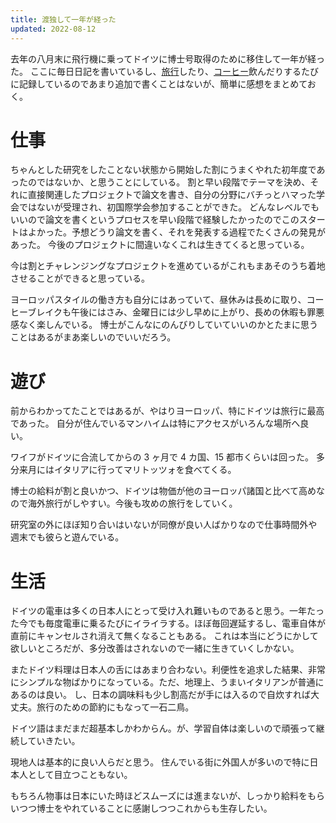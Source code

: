 ```yaml
---
title: 渡独して一年が経った
updated: 2022-08-12
---
```


去年の八月末に飛行機に乗ってドイツに博士号取得のために移住して一年が経った。
ここに毎日日記を書いているし、[旅行](https://sotaro.io/travel)したり、[コーヒー](https://sotaro.io/coffee)飲んだりするたびに記録しているのであまり追加で書くことはないが、簡単に感想をまとめておく。


# 仕事

ちゃんとした研究をしたことない状態から開始した割にうまくやれた初年度であったのではないか、と思うことにしている。
割と早い段階でテーマを決め、それに直接関連したプロジェクトで論文を書き、自分の分野にバチっとハマった学会ではないが受理され、初国際学会参加することができた。
どんなレベルでもいいので論文を書くというプロセスを早い段階で経験したかったのでこのスタートはよかった。予想どうり論文を書く、それを発表する過程でたくさんの発見があった。
今後のプロジェクトに間違いなくこれは生きてくると思っている。

今は割とチャレンジングなプロジェクトを進めているがこれもまあそのうち着地させることができると思っている。

ヨーロッパスタイルの働き方も自分にはあっていて、昼休みは長めに取り、コーヒーブレイクも午後にはさみ、金曜日には少し早めに上がり、長めの休暇も罪悪感なく楽しんでいる。
博士がこんなにのんびりしていていいのかとたまに思うことはあるがまあ楽しいのでいいだろう。


# 遊び

前からわかってたことではあるが、やはりヨーロッパ、特にドイツは旅行に最高であった。
自分が住んでいるマンハイムは特にアクセスがいろんな場所へ良い。

ワイフがドイツに合流してからの 3 ヶ月で 4 カ国、15 都市くらいは回った。
多分来月にはイタリアに行ってマリトッツォを食べてくる。

博士の給料が割と良いかつ、ドイツは物価が他のヨーロッパ諸国と比べて高めなので海外旅行がしやすい。今後も攻めの旅行をしていく。

研究室の外にほぼ知り合いはいないが同僚が良い人ばかりなので仕事時間外や週末でも彼らと遊んでいる。


# 生活

ドイツの電車は多くの日本人にとって受け入れ難いものであると思う。一年たった今でも毎度電車に乗るたびにイライラする。ほぼ毎回遅延するし、電車自体が直前にキャンセルされ消えて無くなることもある。
これは本当にどうにかして欲しいところだが、多分改善はされないので一緒に生きていくしかない。

またドイツ料理は日本人の舌にはあまり合わない。利便性を追求した結果、非常にシンプルな物ばかりになっている。ただ、地理上、うまいイタリアンが普通にあるのは良い。
し、日本の調味料も少し割高だが手には入るので自炊すれば大丈夫。旅行のための節約にもなって一石二鳥。

ドイツ語はまだまだ超基本しかわからん。が、学習自体は楽しいので頑張って継続していきたい。

現地人は基本的に良い人らだと思う。
住んでいる街に外国人が多いので特に日本人として目立つこともない。

もちろん物事は日本にいた時ほどスムーズには進まないが、しっかり給料をもらいつつ博士をやれていることに感謝しつつこれからも生存したい。
